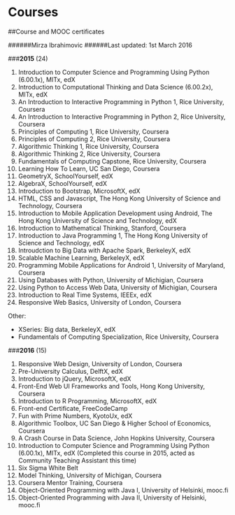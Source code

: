 # Courses
##Course and MOOC certificates

######Mirza Ibrahimovic
######Last updated: 1st March 2016

###**2015** (24)

1. Introduction to Computer Science and Programming Using Python (6.00.1x), MITx, edX
2. Introduction to Computational Thinking and Data Science (6.00.2x), MITx, edX
3. An Introduction to Interactive Programming in Python 1, Rice University, Coursera
4. An Introduction to Interactive Programming in Python 2, Rice University, Coursera
5. Principles of Computing 1, Rice University, Coursera
6. Principles of Computing 2, Rice University, Coursera
7. Algorithmic Thinking 1, Rice University, Coursera
8. Algorithmic Thinking 2, Rice University, Coursera
9. Fundamentals of Computing Capstone, Rice University, Coursera
10. Learning How To Learn, UC San Diego, Coursera
11. GeometryX, SchoolYourself, edX
12. AlgebraX, SchoolYourself, edX
13. Introduction to Bootstrap, MicrosoftX, edX
14. HTML, CSS and Javascript, The Hong Kong University of Science and Technology, Coursera
15. Introduction to Mobile Application Development using Android, The Hong Kong University of Science and Technology, edX
16. Introduction to Mathematical Thinking, Stanford, Coursera
17. Introduction to Java Programming 1, The Hong Kong University of Science and Technology, edX
18. Introudction to Big Data with Apache Spark, BerkeleyX, edX
19. Scalable Machine Learning, BerkeleyX, edX
20. Programming Mobile Applications for Android 1, University of Maryland, Coursera
21. Using Databases with Python, University of Michigian, Coursera
22. Using Python to Access Web Data, University of Michigian, Coursera
23. Introduction to Real Time Systems, IEEEx, edX
24. Responsive Web Basics, University of London, Coursera

Other:
* XSeries: Big data, BerkeleyX, edX
* Fundamentals of Computing Specialization, Rice University, Coursera

###**2016** (15)

1. Responsive Web Design, University of London, Coursera
2. Pre-University Calculus, DelftX, edX
3. Introduction to jQuery, MicrosoftX, edX
4. Front-End Web UI Frameworks and Tools, Hong Kong University, Coursera
5. Introduction to R Programming, MicrosoftX, edX
6. Front-end Certificate, FreeCodeCamp
7. Fun with Prime Numbers, KyotoUx, edX
8. Algorithmic Toolbox, UC San Diego & Higher School of Economics, Coursera
9. A Crash Course in Data Science, John Hopkins University, Coursera
10. Introduction to Computer Science and Programming Using Python (6.00.1x), MITx, edX (Completed this course in 2015, acted as Community Teaching Assistant this time)
11. Six Sigma White Belt
12. Model Thinking, University of Michigan, Coursera
13. Coursera Mentor Training, Coursera
14. Object-Oriented Programming with Java I, University of Helsinki, mooc.fi
15. Object-Oriented Programming with Java II, University of Helsinki, mooc.fi
